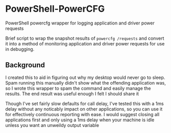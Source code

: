 # PowerShell-PowerCFG
PowerShell powercfg wrapper for logging application and driver power requests

Brief script to wrap the snapshot results of `powercfg /requests` and convert it into a method of monitoring application and driver power requests for use in debugging.

## Background

I created this to aid in figuring out why my desktop would never go to sleep. Spam running this manually didn't show what the offending application was, so I wrote this wrapper to spam the command and easily manage the results. The end result was useful enough I felt I should share it

Though I've set fairly slow defaults for call delay, I've tested this with a 1ms delay without any noticably impact on other applications, so you can use it for effectively continuous reporting with ease. I would suggest closing all applications first and only using a 1ms delay when your machine is idle unless you want an unweildy output variable
